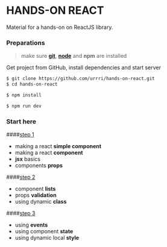 # HANDS-ON REACT

Material for a hands-on on ReactJS library.

### Preparations

> make sure **[git](https://git-scm.com/downloads)**, **[node](https://nodejs.org/en/)** and **npm** are installed

Get project from GitHub, install dependencies and start server
```sh
$ git clone https://github.com/urrri/hands-on-react.git
$ cd hands-on-react

$ npm install

$ npm run dev
```
### Start here

####[step 1](https://github.com/urrri/hands-on-react/tree/step1)
- making a react **simple component**
- making a react **component**
- **jsx** basics
- components **props**

####[step 2](https://github.com/urrri/hands-on-react/tree/step2)
- component **lists**
- props **validation**
- using dynamic **class**

####[step 3](https://github.com/urrri/hands-on-react/tree/step3)
- using **events**
- using component **state**
- using dynamic local **style**

